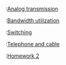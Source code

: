 <!-- hotfix: KaTeX -->
<!-- https://github.com/yzane/vscode-markdown-pdf/issues/21/ -->
<script type="text/javascript" src="http://cdn.mathjax.org/mathjax/latest/MathJax.js?config=TeX-AMS-MML_HTMLorMML"></script>
<script type="text/x-mathjax-config">MathJax.Hub.Config({ tex2jax: { inlineMath: [['$', '$']] }, messageStyle: 'none' });</script>

:[Analog transmission](../analog_transmission.md)

:[Bandwidth utilization](../bandwidth_utilization.md)

:[Switching](../switching.md)

:[Telephone and cable](../telephone_and_cable.md)

:[Homework 2](hw2.md)
